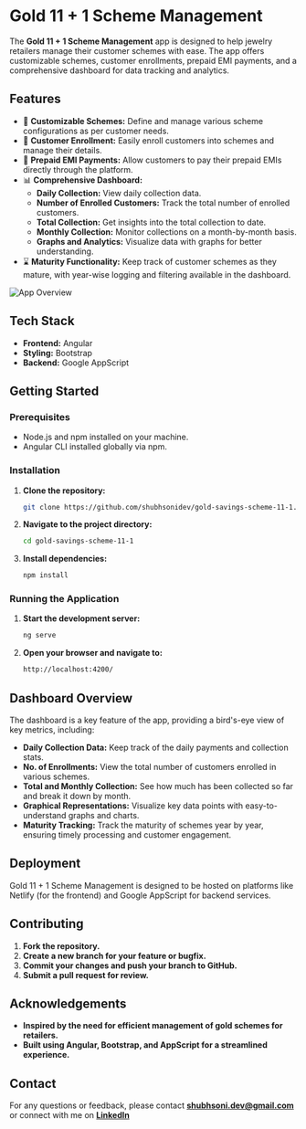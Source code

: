 # **Gold 11 + 1 Scheme Management**

The **Gold 11 + 1 Scheme Management** app is designed to help jewelry retailers manage their customer schemes with ease. The app offers customizable schemes, customer enrollments, prepaid EMI payments, and a comprehensive dashboard for data tracking and analytics.

## **Features**

- 🎯 **Customizable Schemes:** Define and manage various scheme configurations as per customer needs.
- 👥 **Customer Enrollment:** Easily enroll customers into schemes and manage their details.
- 💸 **Prepaid EMI Payments:** Allow customers to pay their prepaid EMIs directly through the platform.
- 📊 **Comprehensive Dashboard:**
  - **Daily Collection:** View daily collection data.
  - **Number of Enrolled Customers:** Track the total number of enrolled customers.
  - **Total Collection:** Get insights into the total collection to date.
  - **Monthly Collection:** Monitor collections on a month-by-month basis.
  - **Graphs and Analytics:** Visualize data with graphs for better understanding.
- ⌛ **Maturity Functionality:** Keep track of customer schemes as they mature, with year-wise logging and filtering available in the dashboard.

![App Overview](https://raw.githubusercontent.com/shubhsonidev/gold-savings-scheme-11-1/main/mockup.png)

## **Tech Stack**

- **Frontend:** Angular
- **Styling:** Bootstrap
- **Backend:** Google AppScript

## **Getting Started**

### **Prerequisites**

- Node.js and npm installed on your machine.
- Angular CLI installed globally via npm.

### **Installation**

1. **Clone the repository:**

    ```bash
    git clone https://github.com/shubhsonidev/gold-savings-scheme-11-1.git
    ```

2. **Navigate to the project directory:**

    ```bash
    cd gold-savings-scheme-11-1
    ```

3. **Install dependencies:**

    ```bash
    npm install
    ```

### **Running the Application**

1. **Start the development server:**

    ```bash
    ng serve
    ```

2. **Open your browser and navigate to:**

    ```bash
    http://localhost:4200/
    ```

## **Dashboard Overview**

The dashboard is a key feature of the app, providing a bird's-eye view of key metrics, including:

- **Daily Collection Data:** Keep track of the daily payments and collection stats.
- **No. of Enrollments:** View the total number of customers enrolled in various schemes.
- **Total and Monthly Collection:** See how much has been collected so far and break it down by month.
- **Graphical Representations:** Visualize key data points with easy-to-understand graphs and charts.
- **Maturity Tracking:** Track the maturity of schemes year by year, ensuring timely processing and customer engagement.

## **Deployment**

Gold 11 + 1 Scheme Management is designed to be hosted on platforms like Netlify (for the frontend) and Google AppScript for backend services.

## **Contributing**

1. **Fork the repository.**
2. **Create a new branch for your feature or bugfix.**
3. **Commit your changes and push your branch to GitHub.**
4. **Submit a pull request for review.**

## **Acknowledgements**

- **Inspired by the need for efficient management of gold schemes for retailers.**
- **Built using Angular, Bootstrap, and AppScript for a streamlined experience.**

## **Contact**

For any questions or feedback, please contact **[shubhsoni.dev@gmail.com](mailto:shubhsoni.dev@gmail.com)** or connect with me on **[LinkedIn](https://www.linkedin.com/in/shubh-soni-7b8590225/)**
